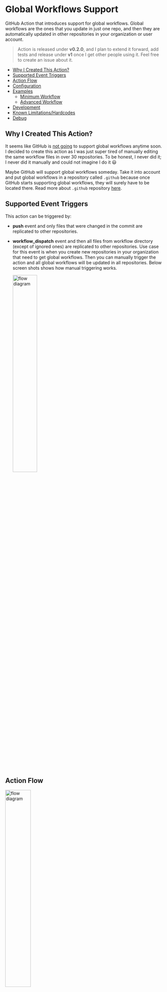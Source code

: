 # Global Workflows Support
GitHub Action that introduces support for global workflows. Global workflows are the ones that you update in just one repo, and then they are automatically updated in other repositories in your organization or user account.

> Action is released under **v0.2.0**, and I plan to extend it forward, add tests and release under **v1** once I get other people using it. Feel free to create an issue about it.

<!-- toc -->

- [Why I Created This Action?](#why-i-created-this-action)
- [Supported Event Triggers](#supported-event-triggers)
- [Action Flow](#action-flow)
- [Configuration](#configuration)
- [Examples](#examples)
  * [Minimum Workflow](#minimum-workflow)
  * [Advanced Workflow](#advanced-workflow)
- [Development](#development)
- [Known Limitations/Hardcodes](#known-limitationshardcodes)
- [Debug](#debug)

<!-- tocstop -->

## Why I Created This Action?

It seems like GitHub is [not going](https://github.community/t/plans-to-support-global-workflows-in-github-repository/17899) to support global workflows anytime soon. I decided to create this action as I was just super tired of manually editing the same workflow files in over 30 repositories. To be honest, I never did it; I never did it manually and could not imagine I do it :smiley:

Maybe GitHub will support global workflows someday. Take it into account and put global workflows in a repository called `.github` because once GitHub starts supporting global workflows, they will surely have to be located there. Read more about `.github` repository [here](https://docs.github.com/en/free-pro-team@latest/github/building-a-strong-community/creating-a-default-community-health-file).

## Supported Event Triggers

This action can be triggered by:
- **push** event and only files that were changed in the commit are replicated to other repositories.
- **workflow_dispatch** event and then all files from workflow directory (except of ignored ones) are replicated to other repositories. Use case for this event is when you create new repositories in your organization that need to get global workflows. Then you can manually trigger the action and all global workflows will be updated in all repositories. Below screen shots shows how manual triggering works.

  <img src="workflow_dispatch.jpg" alt="flow diagram" width="40%">

## Action Flow

 <img src="diagram.png" alt="flow diagram" width="40%"> 

## Configuration

Name | Description | Required | Default
--|------|--|--
github_token | Token to use GitHub API. It must have "repo" and "workflow" scopes so it can push to repo and edit workflows. It cannot be the default GitHub Actions token GITHUB_TOKEN. GitHub Action token's permissions are limited to the repository that contains your workflows. Provide token of the user who has the right to push to the repos that this action is supposed to update. The same token is used for pulling repositories - important to know for those that want to use this action with private repositories. | true | -
files_to_ignore | Comma-separated list of workflow files that should be ignored by this action and not updated in other repositories. You must provide here at least the name of the workflow file that uses this action. In the format `file.yml,another_file.yml`. | true | -
committer_username | The username (not display name) of the committer will be used to commit changes in the workflow file in a specific repository. In the format `web-flow`. | false | `web-flow`
committer_email | The committer's email that will be used in the commit of changes in the workflow file in a specific repository. In the format `noreply@github.com`.| false | `noreply@github.com`
commit_message | It is used as a commit message when pushing changes with global workflows. It is also used as a title of the pull request that is created by this action. | false | `Update global workflows`
repos_to_ignore | Comma-separated list of repositories that should not get updates from this action. Action already ignores the repo in which the action is triggered so you do not need to add it explicitly. In the format `repo1,repo2`. | false | -
topics_to_include | Comma-separated list of topics that should get updates from this action. Repos that do not contain one of the specified topics will get appended to the repos_to_ignore list. In the format `topic1,topic2`. | false | -
exclude_archived | Boolean value on whether to exclude arcived repositories from this action. | false | false

## Examples

### Minimum Workflow

```yml
name: Global workflow to rule them all

on:
  push:
    branches: [ master ] #or main
  workflow_dispatch: {} #to enable manual triggering of the action

jobs:

  replicate_changes:

    runs-on: ubuntu-latest

    steps:
      - uses: actions/checkout@v2
      - uses: derberg/global-workflows-support@v0.0.2
        with:
          github_token: ${{ secrets.CUSTOM_TOKEN }}
          files_to_ignore: name_of_file_where_this_action_is_used.yml
```

### Advanced Workflow

1. In your `.github` repo you could have the following workflow:
    ```yml
    name: Global workflow to rule them all

    on:
      push:
          branches: [ master ] #or main

    jobs:

      replicate_changes:

          runs-on: ubuntu-latest

          steps:
            - name: Checkout repository
              uses: actions/checkout@v2
            - name: Replicating global workflow
              uses: derberg/global-workflows-support@v0.0.2
              with:
                github_token: ${{ secrets.CUSTOM_TOKEN }}
                files_to_ignore: name_of_file_where_this_action_is_used.yml
                repos_to_ignore: repo1,repo2
                committer_username: santiago-bernabeu
                committer_email: my-email@me.com
                commit_message: "ci: update global workflows"
    ```
2. In repositories that will be updated by this workflow, you can have the following auto-merge workflow file:
    ```yml
    name: Automerge release bump PR

    on:
      pull_request:
          types:
          - labeled
          - unlabeled
          - synchronize
          - opened
          - edited
          - ready_for_review
          - reopened
          - unlocked
      pull_request_review:
          types:
          - submitted
      check_suite: 
          types:
          - completed
      status: {}
    
    jobs:

      automerge:
          runs-on: ubuntu-latest
          steps:
          - name: Automerging
            uses: pascalgn/automerge-action@v0.7.5
            #the actor that created pr
            if: github.actor == 'github-username-that-owns-token-used-in-global-workflow'
            env:
              GITHUB_TOKEN: "${{ secrets.GITHUB_TOKEN }}"
              GITHUB_LOGIN: santiago-bernabeu
              MERGE_LABELS: ""
              MERGE_METHOD: "squash"
              MERGE_COMMIT_MESSAGE: "pull-request-title"
              MERGE_RETRIES: "10"
              MERGE_RETRY_SLEEP: "10000"
    ```

## Development

```bash
# GITHUB_TOKEN provide personal GitHub token with scope to push to repos
# GITHUB_REPOSITORY provide name of org/user and the repo in which this workflow is suppose to run
# GITHUB_EVENT_PATH is a path to local file with dummy event payload for testing
# GITHUB_EVENT_NAME is the name of the event that triggers the event
GITHUB_TOKEN=token GITHUB_EVENT_NAME=push GITHUB_EVENT_PATH="../test/fake-event.json" GITHUB_REPOSITORY="lukasz-lab/.github" npm start
```

## Known Limitations/Hardcodes

* Action looks for file changes only in `.github/workflows` because it intends to support only global workflows and not any files. This is, of course something that can be changed. Please create an issue to discuss this change further.
* Action assumes that when triggered by **push** event, it has information only about one commit. It is very common for many projects and organizations to merge only of single commit or merging and squashing commits into one. If you see a need to support multiple commits on a **push** event, please open an issue and describe your use case and expected behavior.
* Action requires you to provide `files_to_ignore` as you need to remember to put there the name of the workflow file where you use this action. Yes, you need to manually provide the file's name as I [did not find](https://github.community/t/how-can-i-get-the-name-of-the-workflow-file-of-the-workflow-that-was-triggered/145216) a nice way how, in the workflow, I can access information about the name of the workflow file. The only idea I have, which is not the best and requires some additional effort, is to read `GITHUB_WORKFLOW` variable and then read the workflow files' contents to match the name. I hope you have something better.

## Debug

In case something ain't right, the action doesn't work as expected, enable debugging. Add to **Secrets** of the repository a secret called `ACTIONS_STEP_DEBUG` with value `true`. Now, once you run the action again, there will be additional logs visible that start with `DEBUG: `.